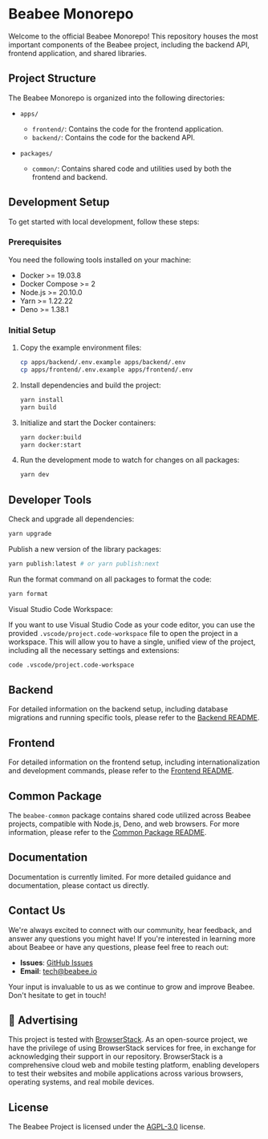 # Beabee Monorepo

Welcome to the official Beabee Monorepo! This repository houses the most important components of the Beabee project, including the backend API, frontend application, and shared libraries.

## Project Structure

The Beabee Monorepo is organized into the following directories:

- `apps/`

  - `frontend/`: Contains the code for the frontend application.
  - `backend/`: Contains the code for the backend API.

- `packages/`
  - `common/`: Contains shared code and utilities used by both the frontend and backend.

## Development Setup

To get started with local development, follow these steps:

### Prerequisites

You need the following tools installed on your machine:

- Docker >= 19.03.8
- Docker Compose >= 2
- Node.js >= 20.10.0
- Yarn >= 1.22.22
- Deno >= 1.38.1

### Initial Setup

1. Copy the example environment files:

   ```bash
   cp apps/backend/.env.example apps/backend/.env
   cp apps/frontend/.env.example apps/frontend/.env
   ```

2. Install dependencies and build the project:

   ```bash
   yarn install
   yarn build
   ```

3. Initialize and start the Docker containers:

   ```bash
   yarn docker:build
   yarn docker:start
   ```

4. Run the development mode to watch for changes on all packages:

   ```bash
   yarn dev
   ```

## Developer Tools

Check and upgrade all dependencies:

```bash
yarn upgrade
```

Publish a new version of the library packages:

```bash
yarn publish:latest # or yarn publish:next
```

Run the format command on all packages to format the code:

```bash
yarn format
```

Visual Studio Code Workspace:

If you want to use Visual Studio Code as your code editor, you can use the provided `.vscode/project.code-workspace` file to open the project in a workspace. This will allow you to have a single, unified view of the project, including all the necessary settings and extensions:

```bash
code .vscode/project.code-workspace
```

## Backend

For detailed information on the backend setup, including database migrations and running specific tools, please refer to the [Backend README](apps/backend/README.md).

## Frontend

For detailed information on the frontend setup, including internationalization and development commands, please refer to the [Frontend README](apps/frontend/README.md).

## Common Package

The `beabee-common` package contains shared code utilized across Beabee projects, compatible with Node.js, Deno, and web browsers.
For more information, please refer to the [Common Package README](packages/common/README.md).

## Documentation

Documentation is currently limited. For more detailed guidance and documentation, please contact us directly.

## Contact Us

We're always excited to connect with our community, hear feedback, and answer any questions you might have! If you're interested in learning more about Beabee or have any questions, please feel free to reach out:

- **Issues**: [GitHub Issues](https://github.com/beabee-communityrm/beabee/issues)
- **Email**: [tech@beabee.io](mailto:tech@beabee.io)

Your input is invaluable to us as we continue to grow and improve Beabee. Don't hesitate to get in touch!

## 🤝 Advertising

This project is tested with [BrowserStack](https://www.browserstack.com). As an open-source project, we have the privilege of using BrowserStack services for free, in exchange for acknowledging their support in our repository. BrowserStack is a comprehensive cloud web and mobile testing platform, enabling developers to test their websites and mobile applications across various browsers, operating systems, and real mobile devices.

## License

The Beabee Project is licensed under the [AGPL-3.0](./LICENSE) license.
